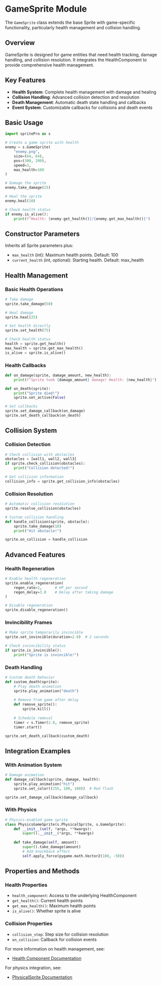 # GameSprite Module

The `GameSprite` class extends the base Sprite with game-specific functionality, particularly health management and collision handling.

## Overview

GameSprite is designed for game entities that need health tracking, damage handling, and collision resolution. It integrates the HealthComponent to provide comprehensive health management.

## Key Features

- **Health System**: Complete health management with damage and healing
- **Collision Handling**: Advanced collision detection and resolution
- **Death Management**: Automatic death state handling and callbacks
- **Event System**: Customizable callbacks for collisions and death events

## Basic Usage

```python
import spritePro as s

# Create a game sprite with health
enemy = s.GameSprite(
    "enemy.png",
    size=(64, 64),
    pos=(300, 200),
    speed=3,
    max_health=100
)

# Damage the sprite
enemy.take_damage(25)

# Heal the sprite
enemy.heal(10)

# Check health status
if enemy.is_alive():
    print(f"Health: {enemy.get_health()}/{enemy.get_max_health()}")
```

## Constructor Parameters

Inherits all Sprite parameters plus:
- `max_health` (int): Maximum health points. Default: 100
- `current_health` (int, optional): Starting health. Default: max_health

## Health Management

### Basic Health Operations
```python
# Take damage
sprite.take_damage(50)

# Heal damage
sprite.heal(25)

# Set health directly
sprite.set_health(75)

# Check health status
health = sprite.get_health()
max_health = sprite.get_max_health()
is_alive = sprite.is_alive()
```

### Health Callbacks
```python
def on_damage(sprite, damage_amount, new_health):
    print(f"Sprite took {damage_amount} damage! Health: {new_health}")

def on_death(sprite):
    print("Sprite died!")
    sprite.set_active(False)

# Set callbacks
sprite.set_damage_callback(on_damage)
sprite.set_death_callback(on_death)
```

## Collision System

### Collision Detection
```python
# Check collision with obstacles
obstacles = [wall1, wall2, wall3]
if sprite.check_collision(obstacles):
    print("Collision detected!")

# Get collision information
collision_info = sprite.get_collision_info(obstacles)
```

### Collision Resolution
```python
# Automatic collision resolution
sprite.resolve_collision(obstacles)

# Custom collision handling
def handle_collision(sprite, obstacle):
    sprite.take_damage(10)
    print("Hit obstacle!")

sprite.on_collision = handle_collision
```

## Advanced Features

### Health Regeneration
```python
# Enable health regeneration
sprite.enable_regeneration(
    regen_rate=1,      # HP per second
    regen_delay=3.0    # Delay after taking damage
)

# Disable regeneration
sprite.disable_regeneration()
```

### Invincibility Frames
```python
# Make sprite temporarily invincible
sprite.set_invincible(duration=2.0)  # 2 seconds

# Check invincibility status
if sprite.is_invincible():
    print("Sprite is invincible!")
```

### Death Handling
```python
# Custom death behavior
def custom_death(sprite):
    # Play death animation
    sprite.play_animation("death")
    
    # Remove from game after delay
    def remove_sprite():
        sprite.kill()
    
    # Schedule removal
    timer = s.Timer(2.0, remove_sprite)
    timer.start()

sprite.set_death_callback(custom_death)
```

## Integration Examples

### With Animation System
```python
# Damage animation
def damage_callback(sprite, damage, health):
    sprite.play_animation("hit")
    sprite.set_color((255, 100, 100))  # Red flash

sprite.set_damage_callback(damage_callback)
```

### With Physics
```python
# Physics-enabled game sprite
class PhysicsGameSprite(s.PhysicalSprite, s.GameSprite):
    def __init__(self, *args, **kwargs):
        super().__init__(*args, **kwargs)
        
    def take_damage(self, amount):
        super().take_damage(amount)
        # Add knockback effect
        self.apply_force(pygame.math.Vector2(100, -50))
```

## Properties and Methods

### Health Properties
- `health_component`: Access to the underlying HealthComponent
- `get_health()`: Current health points
- `get_max_health()`: Maximum health points
- `is_alive()`: Whether sprite is alive

### Collision Properties
- `collision_step`: Step size for collision resolution
- `on_collision`: Callback for collision events

For more information on health management, see:
- [Health Component Documentation](health.md)

For physics integration, see:
- [PhysicalSprite Documentation](physicSprite.md)